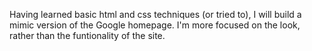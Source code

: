 Having learned basic html and css techniques (or tried to), I will build a mimic version of the Google homepage. I'm more focused on the look, rather than the funtionality of the site. 
